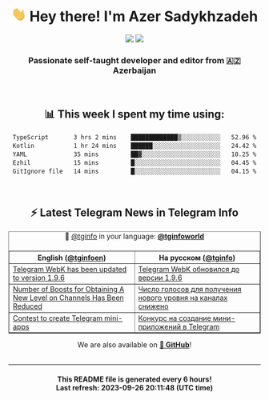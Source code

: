 <div align="center">
	<div>
		<h1>
      <img src="./assets/hi.gif" width="30px"> Hey there! I'm Azer Sadykhzadeh
    </h1>
    <img height="18" src="https://komarev.com/ghpvc/?username=sadykhzadeh&label=Views&color=2081c1&style=flat-square" />
		<a href="https://wakatime.com/Azer"> <img height="18" src="https://wakatime.com/badge/user/f80ae27a-c328-426f-a381-bc84136e2dd6.svg" /> </a>
    <h3>
      Passionate self-taught developer and editor from 🇦🇿 Azerbaijan
    </h3>
  </div>
  <br>

<h2>📊 This week I spent my time using:</h2>

<!--START_SECTION:waka-->

```txt
TypeScript       3 hrs 2 mins    █████████████▒░░░░░░░░░░░   52.96 %
Kotlin           1 hr 24 mins    ██████░░░░░░░░░░░░░░░░░░░   24.42 %
YAML             35 mins         ██▓░░░░░░░░░░░░░░░░░░░░░░   10.25 %
Ezhil            15 mins         █░░░░░░░░░░░░░░░░░░░░░░░░   04.45 %
GitIgnore file   14 mins         █░░░░░░░░░░░░░░░░░░░░░░░░   04.15 %
```

<!--END_SECTION:waka-->

<br>

<h2>⚡️ Latest Telegram News in Telegram Info</h2>
  <table border>
		<tr>
			<th width="50%">English (<a href="https://t.me/tginfoen">@tginfoen</a>)</th>
			<th>На русском (<a href="https://t.me/tginfo">@tginfo</a>)</th>
		</tr>
		<caption>🚩 <a href="https://t.me/tginfo">@tginfo</a> in your language: <a href="https://t.me/tginfoworld"><b>@tginfoworld</b></a><caption/>
  <tr><td><a href="https://t.me/tginfoen/1738">Telegram WebK has been updated to version 1.9.6</a></td>
    <td><a href="https://t.me/tginfo/3783">Telegram WebK обновился до версии 1.9.6</a></td></tr><tr><td><a href="https://t.me/tginfoen/1737">Number of Boosts for Obtaining A New Level on Channels Has Been Reduced</a></td>
    <td><a href="https://t.me/tginfo/3782">Число голосов для получения нового уровня на каналах снижено</a></td></tr><tr><td><a href="https://t.me/tginfoen/1736">Contest to create Telegram mini-apps</a></td>
    <td><a href="https://t.me/tginfo/3781">Конкурс на создание мини-приложений в Telegram</a></td></tr>
</table>
We are also available on <a href="https://github.com/tginfo"><b>🐙 GitHub</b></a>!
</div>

<br>
<hr>
<h4 align="center">This README file is generated <b>every 6 hours</b>!</br>Last refresh: <b>2023-09-26 20:11:48 (UTC time)</b></h4>
